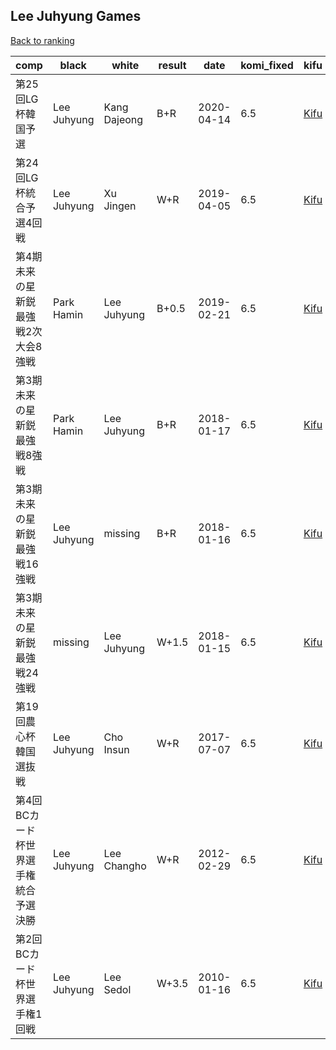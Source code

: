 ## Lee Juhyung Games

[Back to ranking](index.md)




| **comp** | **black** | **white** | **result** | **date** | **komi_fixed** | **kifu** | 
| --- | --- | --- | --- | --- | --- | --- |
| 第25回LG杯韓国予選 | Lee Juhyung | Kang Dajeong | B+R | 2020-04-14 | 6.5 | [Kifu](https://kifudepot.net/kifucontents.php?id=SWRELIsE2RPg26EVckfgGQ%3D%3D) | 
| 第24回LG杯統合予選4回戦 | Lee Juhyung | Xu Jingen | W+R | 2019-04-05 | 6.5 | [Kifu](https://kifudepot.net/kifucontents.php?id=GU9dOgnhDtI89mSfUVXqwg%3D%3D) | 
| 第4期未来の星新鋭最強戦2次大会8強戦 | Park Hamin | Lee Juhyung | B+0.5 | 2019-02-21 | 6.5 | [Kifu](https://kifudepot.net/kifucontents.php?id=6j%2BYaOXJXHvq5qm3fqrWog%3D%3D) | 
| 第3期未来の星新鋭最強戦8強戦 | Park Hamin | Lee Juhyung | B+R | 2018-01-17 | 6.5 | [Kifu](https://kifudepot.net/kifucontents.php?id=aF9jAfJs1OMlSpZ0vwcDQg%3D%3D) | 
| 第3期未来の星新鋭最強戦16強戦 | Lee Juhyung | missing | B+R | 2018-01-16 | 6.5 | [Kifu](https://kifudepot.net/kifucontents.php?id=zbcQYBV9D4hAUtwly4schQ%3D%3D) | 
| 第3期未来の星新鋭最強戦24強戦 | missing | Lee Juhyung | W+1.5 | 2018-01-15 | 6.5 | [Kifu](https://kifudepot.net/kifucontents.php?id=6g4HGxO5zXlpRPjEoa%2FBuw%3D%3D) | 
| 第19回農心杯韓国選抜戦 | Lee Juhyung | Cho Insun | W+R | 2017-07-07 | 6.5 | [Kifu](https://kifudepot.net/kifucontents.php?id=d80ZziJhRn7R0cfCDpxwcw%3D%3D) | 
| 第4回BCカード杯世界選手権統合予選決勝 | Lee Juhyung | Lee Changho | W+R | 2012-02-29 | 6.5 | [Kifu](https://kifudepot.net/kifucontents.php?id=5rzm3A4SX83zre6lkKuzKw%3D%3D) | 
| 第2回BCカード杯世界選手権1回戦 | Lee Juhyung | Lee Sedol | W+3.5 | 2010-01-16 | 6.5 | [Kifu](https://kifudepot.net/kifucontents.php?id=bW7hS364q2Ayf9mWl0i8qA%3D%3D) |




